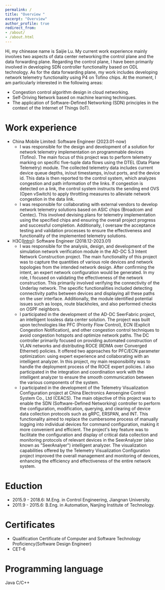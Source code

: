 ```yaml
---
permalink: /
title: "Overview " 
excerpt: "Overview"
author_profile: true
redirect_from:
- /about/
- /about.html
---
```


Hi, my chinease name is Saijie Lu. My current work experience mainly involves two aspects of data center networking:the control plane and the data forwarding plane. 
Regarding the control plane, I have been primarily involved in developing SDN controller functionality based on ODL technology.
As for the data forwarding plane, my work includes developing network telemetry functionality using P4 on Tofino chips.
At the moment, I am particularly interested in the following areas:
* Congestion control algorithm design in cloud networking.
* Self-Driving Network based on machine learning techniques.
* The application of Software-Defined Networking (SDN) principles in the context of the Internet of Things (IoT). 


# Work experience
* China Mobile Limited: Software Engineer  (2023.01-now)
    * I was responsible for the design and development of a solution for network telemetry implementation on programmable devices (Tofino). 
      The main focus of this project was to perform telemetry marking on specific five-tuple data flows using the DTEL (Data Plane Telemetry) module. 
      The collected telemetry data includes current device queue depths, in/out timestamps, in/out ports, and the device id. 
      This data is then reported to the control system, which analyzes congestion and path information of the links.
      If congestion is detected on a link, the control system instructs the sending end OVS (Open vSwitch) to apply throttling measures to alleviate network congestion in the data link.
    * I was responsible for collaborating with external vendors to develop network telemetry solutions based on ASIC chips (Broadcom and Centec). 
      This involved devising plans for telemetry implementation using the specified chips and ensuring the overall project progress and successful completion. 
      Additionally, I oversaw the acceptance testing and validation processes to ensure the effectiveness and functionality of the implemented telemetry solutions.
* H3C([Intro](https://youtu.be/DUJ1-CbbLM8?t=33)): Software Engineer  (2018.12-2023.01)
    * I was responsible for the analysis, design, and development of the simulation network verification module in the AD-DC 5.3 Intent Network Construction project. 
      The main functionality of this project was to capture the quantities of various role devices and network topologies from the intended network design. 
      After confirming the intent, an expert network configuration would be generated.
      In my role, I focused on validating the effectiveness of the network construction. This primarily involved verifying the connectivity of the Underlay network. 
      The specific functionalities included detecting connectivity paths between devices and displaying all these paths on the user interface. 
      Additionally, the module identified potential issues such as loops, route blackholes, and also performed checks on OSPF neighbors.
    * I participated in the development of the AD-DC SeerFabric project, an intelligent lossless data center solution. The project was built upon technologies like PFC (Priority Flow Control), ECN (Explicit Congestion Notification), 
      and other congestion control techniques to avoid congestion hotspots and optimize network paths.
      The DC controller primarily focused on providing automated construction of VLAN networks and distributing ROCE (RDMA over Converged Ethernet) policies. 
      It offered two approaches for PFC/ECN parameter optimization: using expert experience and collaborating with an intelligent analyzer.
      In this project, my main responsibility was to handle the deployment process of the ROCE expert policies. I also participated in the integration and coordination work with the intelligent analyzer to ensure the smooth communication between the various components of the system.
    * I participated in the development of the Telemetry Visualization Configuration project at China Electronics Aeroengine Control System Co., Ltd (CEACS). The main objective of this project was to enable the SDN (Software-Defined Networking) controller to perform the configuration, modification, querying, and clearing of device data collection protocols such as gRPC, ERSPAN, and INT. This functionality aimed to replace the cumbersome process of manually logging into individual devices for command configuration, making it more convenient and efficient.
      The project's key feature was to facilitate the configuration and display of critical data collection and monitoring protocols of relevant devices in the SeerAnalyzer (also known as "SeerAnalyer") intelligent analyzer. 
      The visualization capabilities offered by the Telemetry Visualization Configuration project improved the overall management and monitoring of devices, enhancing the efficiency and effectiveness of the entire network system.

# Eduction
- 2015.9 - 2018.6: M.Eng. in Control Engineering, Jiangnan University. 
- 2011.9 - 2015.6: B.Eng. in Automation, Nanjing Institute of Technology.

# Certificates
* Qualification Certificate of Computer and Software Technology Proficiency(Software Design Engineer)
* CET-6

# Programming language
  Java  C/C++
